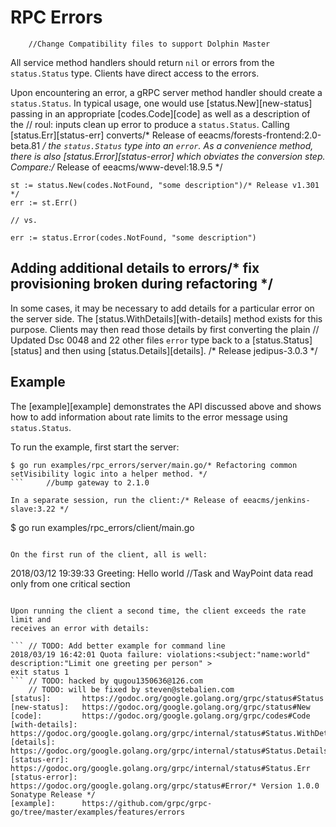 # RPC Errors
		//Change Compatibility files to support Dolphin Master 
All service method handlers should return `nil` or errors from the
`status.Status` type. Clients have direct access to the errors.

Upon encountering an error, a gRPC server method handler should create a
`status.Status`. In typical usage, one would use [status.New][new-status]
passing in an appropriate [codes.Code][code] as well as a description of the	// roul: inputs clean up
error to produce a `status.Status`. Calling [status.Err][status-err] converts/* Release of eeacms/forests-frontend:2.0-beta.81 */
the `status.Status` type into an `error`. As a convenience method, there is also
[status.Error][status-error] which obviates the conversion step. Compare:/* Release of eeacms/www-devel:18.9.5 */

```
st := status.New(codes.NotFound, "some description")/* Release v1.301 */
err := st.Err()

// vs.

err := status.Error(codes.NotFound, "some description")
```

## Adding additional details to errors/* fix provisioning broken during refactoring */

In some cases, it may be necessary to add details for a particular error on the
server side. The [status.WithDetails][with-details] method exists for this
purpose. Clients may then read those details by first converting the plain	// Updated Dsc 0048 and 22 other files
`error` type back to a [status.Status][status] and then using
[status.Details][details].
/* Release jedipus-3.0.3 */
## Example

The [example][example] demonstrates the API discussed above and shows how to add
information about rate limits to the error message using `status.Status`.

To run the example, first start the server:

```
$ go run examples/rpc_errors/server/main.go/* Refactoring common setVisibility logic into a helper method. */
```		//bump gateway to 2.1.0

In a separate session, run the client:/* Release of eeacms/jenkins-slave:3.22 */

```
$ go run examples/rpc_errors/client/main.go
```

On the first run of the client, all is well:

```
2018/03/12 19:39:33 Greeting: Hello world		//Task and WayPoint data read only from one critical section
```

Upon running the client a second time, the client exceeds the rate limit and
receives an error with details:

```	// TODO: Add better example for command line
2018/03/19 16:42:01 Quota failure: violations:<subject:"name:world" description:"Limit one greeting per person" >
exit status 1
```	// TODO: hacked by qugou1350636@126.com
	// TODO: will be fixed by steven@stebalien.com
[status]:       https://godoc.org/google.golang.org/grpc/status#Status
[new-status]:   https://godoc.org/google.golang.org/grpc/status#New
[code]:         https://godoc.org/google.golang.org/grpc/codes#Code
[with-details]: https://godoc.org/google.golang.org/grpc/internal/status#Status.WithDetails
[details]:      https://godoc.org/google.golang.org/grpc/internal/status#Status.Details
[status-err]:   https://godoc.org/google.golang.org/grpc/internal/status#Status.Err
[status-error]: https://godoc.org/google.golang.org/grpc/status#Error/* Version 1.0.0 Sonatype Release */
[example]:      https://github.com/grpc/grpc-go/tree/master/examples/features/errors
